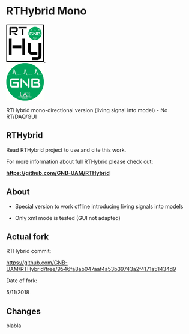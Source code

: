 # RTHybrid Mono
<a target="_blank" rel="noopener noreferrer" href="https://github.com/GNB-UAM/RTHybrid"> <img src="assets/logo_rthy.png?raw=true" width="100" height="100"> </a>&nbsp;&nbsp;&nbsp;&nbsp;&nbsp;&nbsp;&nbsp;&nbsp;&nbsp;&nbsp;&nbsp;	
<a target="_blank" rel="noopener noreferrer" href="https://github.com/GNB-UAM"> <img src="assets/logo_gnb.png?raw=true" width="100" height="100"> </a>

RTHybrid mono-directional version (living signal into model) - No RT/DAQ/GUI

## RTHybrid
Read RTHybrid project to use and cite this work.

For more information about full RTHybrid please check out:

**https://github.com/GNB-UAM/RTHybrid**

## About

- Special version to work offline introducing living signals into models

- Only xml mode is tested (GUI not adapted)

## Actual fork

RTHybrid commit:

https://github.com/GNB-UAM/RTHybrid/tree/9546fa8ab047aaf4a53b39743a2f4171a51434d9

Date of fork: 

5/11/2018 

## Changes

blabla